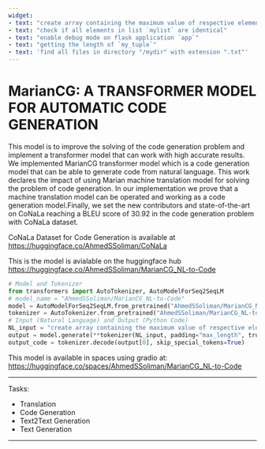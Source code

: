 ```yaml
---
widget:
- text: "create array containing the maximum value of respective elements of array `[2, 3, 4]` and array `[1, 5, 2]"
- text: "check if all elements in list `mylist` are identical"
- text: "enable debug mode on flask application `app`"
- text: "getting the length of `my_tuple`"
- text: 'find all files in directory "/mydir" with extension ".txt"'
---
```


# MarianCG: A TRANSFORMER MODEL FOR AUTOMATIC CODE GENERATION
This model is to improve the solving of the code generation problem and implement a transformer model that can work with high accurate results. We implemented MarianCG transformer model which is a code generation model that can be able to generate code from natural language. This work declares the impact of using Marian machine translation model for solving the problem of code generation. In our implementation we prove that a machine translation model can be operated and working as a code generation model.Finally, we set the new contributors and state-of-the-art on CoNaLa reaching a BLEU score of 30.92 in the code generation problem with CoNaLa dataset.

CoNaLa Dataset for Code Generation is available at
https://huggingface.co/AhmedSSoliman/CoNaLa

This is the model is avialable on the huggingface hub https://huggingface.co/AhmedSSoliman/MarianCG_NL-to-Code
```python
# Model and Tokenizer
from transformers import AutoTokenizer, AutoModelForSeq2SeqLM
# model_name = "AhmedSSoliman/MarianCG_NL-to-Code"
model = AutoModelForSeq2SeqLM.from_pretrained("AhmedSSoliman/MarianCG_NL-to-Code")
tokenizer = AutoTokenizer.from_pretrained("AhmedSSoliman/MarianCG_NL-to-Code")
# Input (Natural Language) and Output (Python Code)
NL_input = "create array containing the maximum value of respective elements of array `[2, 3, 4]` and array `[1, 5, 2]"
output = model.generate(**tokenizer(NL_input, padding="max_length", truncation=True, max_length=512, return_tensors="pt"))
output_code = tokenizer.decode(output[0], skip_special_tokens=True)
```

This model is available in spaces using gradio at: https://huggingface.co/spaces/AhmedSSoliman/MarianCG_NL-to-Code


---
Tasks:
- Translation
- Code Generation
- Text2Text Generation
- Text Generation
---